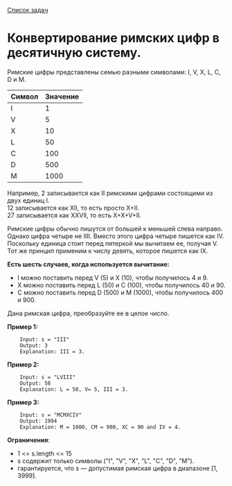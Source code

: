 [Список задач](/src/problems/readme.md)

# Конвертирование римских цифр в десятичную систему.

Римские цифры представлены семью разными символами: I, V, X, L, C, D и M.

| Символ   | Значение |
| -------- | -------- |
| I		   | 1        |
| V		   | 5        |
| X		   | 10       |
| L		   | 50       |
| C		   | 100      |
| D		   | 500      |
| M		   | 1000     |

Например, 2 записывается как II римскими цифрами состоящими из двух единиц I.</br>
12 записывается как XII, то есть просто X+II.</br>
27 записывается как XXVII, то есть X+X+V+II.</br>

Римские цифры обычно пишутся от большей к меньшей слева направо.</br>
Однако цифра четыре не IIII. Вместо этого цифра четыре пишется как IV.</br>
Поскольку единица стоит перед пятеркой мы вычитаем ее, получая V.</br>
Тот же принцип применим к числу девять, которое пишется как IX.</br>

**Есть шесть случаев, когда используется вычитание:**

 - I можно поставить перед V (5) и X (10), чтобы получилось 4 и 9.
 - X можно поставить перед L (50) и C (100), чтобы получилось 40 и 90.
 - C можно поставить перед D (500) и M (1000), чтобы получилось 400 и 900.
 
Дана римская цифра, преобразуйте ее в целое число.

**Пример 1:**

```console
    Input: s = "III"
    Output: 3
    Explanation: III = 3.
```

**Пример 2:**

```console
    Input: s = "LVIII"
    Output: 58
    Explanation: L = 50, V= 5, III = 3.
```

**Пример 3:**

```console
    Input: s = "MCMXCIV"
    Output: 1994
    Explanation: M = 1000, CM = 900, XC = 90 and IV = 4.
```

**Ограничения**:
 - 1 <= s.length <= 15
 - s содержит только символы ("I", "V", "X", "L", "C", "D", "M").
 - гарантируется, что s — допустимая римская цифра в диапазоне [1, 3999].
 